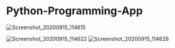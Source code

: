 # Python-Programming-App
![Screenshot_20200915_114615](https://user-images.githubusercontent.com/68055125/93176008-78a14500-f6e5-11ea-91a2-1153d57fc9bd.jpg)

![Screenshot_20200915_114622](https://user-images.githubusercontent.com/68055125/93176605-607df580-f6e6-11ea-94fa-8e079acb0d5e.jpg)
![Screenshot_20200915_114628](https://user-images.githubusercontent.com/68055125/93180062-38c57680-f754-11ea-8e13-0540b9efc921.jpg)
